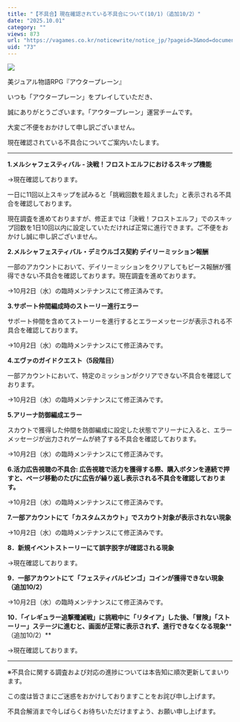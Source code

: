 ```yaml
---
title: "【不具合】現在確認されている不具合について(10/1)（追加10/2）"
date: "2025.10.01"
category: ""
views: 873
url: "https://vagames.co.kr/noticewrite/notice_jp/?pageid=3&mod=document&uid=73"
uid: "73"
---
```


![](/images/news/live/jp/73-e29c04fd.webp)

美ジュアル物語RPG『アウタープレーン』

いつも「アウタープレーン」をプレイしていただき、

誠にありがとうございます。「アウタープレーン」運営チームです。

  

大変ご不便をおかけして申し訳ございません。

現在確認されている不具合についてご案内いたします。

* * *

**1.メルシャフェスティバル - 決戦！フロストエルフにおけるスキップ機能**

→現在確認しております。

一日に11回以上スキップを試みると「挑戦回数を超えました」と表示される不具合を確認しております。

現在調査を進めておりますが、修正までは「決戦！フロストエルフ」でのスキップ回数を1日10回以内に設定していただければ正常に進行できます。ご不便をおかけし誠に申し訳ございません。

  

**2.メルシャフェスティバル・デミウルゴス契約 デイリーミッション報酬**

一部のアカウントにおいて、デイリーミッションをクリアしてもピース報酬が獲得できない不具合を確認しております。現在調査を進めております。

→10月2日（水）の臨時メンテナンスにて修正済みです。

  

**3.サポート仲間編成時のストーリー進行エラー**

サポート仲間を含めてストーリーを進行するとエラーメッセージが表示される不具合を確認しております。

→10月2日（水）の臨時メンテナンスにて修正済みです。

  

**4.エヴァのガイドクエスト（5段階目）**

一部アカウントにおいて、特定のミッションがクリアできない不具合を確認しております。

→10月2日（水）の臨時メンテナンスにて修正済みです。

**5.アリーナ防御編成エラー**

スカウトで獲得した仲間を防御編成に設定した状態でアリーナに入ると、エラーメッセージが出力されゲームが終了する不具合を確認しております。

→10月2日（水）の臨時メンテナンスにて修正済みです。

  

**6.活力広告視聴の不具合: 広告視聴で活力を獲得する際、購入ボタンを連続で押すと、ページ移動のたびに広告が繰り返し表示される不具合を確認しております。**

→10月2日（水）の臨時メンテナンスにて修正済みです。

  

**7.一部アカウントにて「カスタムスカウト」でスカウト対象が表示されない現象**

→10月2日（水）の臨時メンテナンスにて修正済みです。

  

**8．新規イベントストーリーにて誤字脱字が確認される現象**

→現在確認しております。

**9．一部アカウントにて「フェスティバルビンゴ」コインが獲得できない現象（追加10/2）**

→10月2日（水）の臨時メンテナンスにて修正済みです。

**10．「イレギュラー追撃殲滅戦」に挑戦中に「リタイア」した後、「冒険」「ストーリー」ステージに進むと、画面が正常に表示されず、進行できなくなる現象****（追加10/2）**

→現在確認しております。

* * *

※不具合に関する調査および対応の進捗については本告知に順次更新してまいります。

この度は皆さまにご迷惑をおかけしておりますことをお詫び申し上げます。

不具合解消まで今しばらくお待ちいただけますよう、お願い申し上げます。